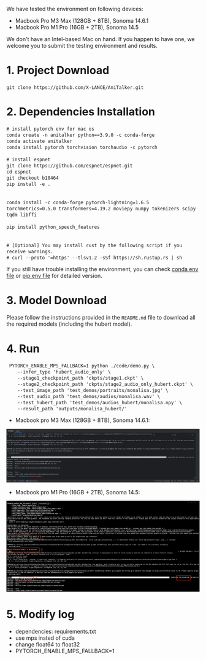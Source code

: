 
We have tested the environment on following devices:

- Macbook Pro M3 Max (128GB + 8TB), Sonoma 14.6.1
- Macbook Pro M1 Pro (16GB + 2TB), Sonoma 14.5

We don't have an Intel-based Mac on hand. If you happen to have one, we welcome you to submit the testing environment and results.

# 1. Project Download

```
git clone https://github.com/X-LANCE/AniTalker.git  
```

# 2. Dependencies Installation

```
# install pytorch env for mac os 
conda create -n anitalker python==3.9.0 -c conda-forge 
conda activate anitalker 
conda install pytorch torchvision torchaudio -c pytorch 

# install espnet 
git clone https://github.com/espnet/espnet.git 
cd espnet 
git checkout b10464
pip install -e . 


conda install -c conda-forge pytorch-lightning=1.6.5 torchmetrics=0.5.0 transformers=4.19.2 moviepy numpy tokenizers scipy tqdm libffi 

pip install python_speech_features


# [Optional] You may install rust by the following script if you receive warnings.
# curl --proto '=https' --tlsv1.2 -sSf https://sh.rustup.rs | sh

```

If you still have trouble installing the environment, you can check [conda env file](../md_docs/mac_os_env_list/conda_environment.yml) or [pip env file](../md_docs/mac_os_env_list/pip_requirements.txt) for detailed version.

# 3. Model Download

Please follow the instructions provided in the `README.md` file to download all the required models (including the hubert model). 

# 4. Run

```
 PYTORCH_ENABLE_MPS_FALLBACK=1 python ./code/demo.py \
    --infer_type 'hubert_audio_only' \
    --stage1_checkpoint_path 'ckpts/stage1.ckpt' \
    --stage2_checkpoint_path 'ckpts/stage2_audio_only_hubert.ckpt' \
    --test_image_path 'test_demos/portraits/monalisa.jpg' \
    --test_audio_path 'test_demos/audios/monalisa.wav' \
    --test_hubert_path 'test_demos/audios_hubert/monalisa.npy' \
    --result_path 'outputs/monalisa_hubert/'
```
- Macbook pro M3 Max (128GB + 8TB), Sonoma 14.6.1:

![](../assets/results_run_on_macOS_m3.png)

- Macbook pro M1 Pro (16GB + 2TB), Sonoma 14.5:

![](../assets/results_run_on_macOS_m1.jpg)

# 5. Modify log

- dependencies: requirements.txt
- use mps insted of cuda
- change float64 to float32
- PYTORCH_ENABLE_MPS_FALLBACK=1

